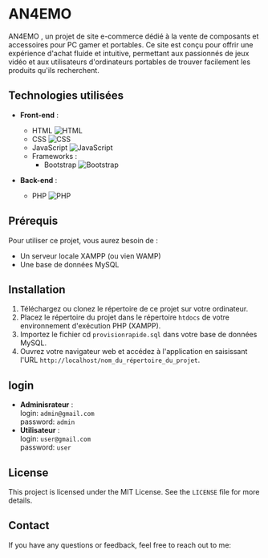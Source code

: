 # AN4EMO

AN4EMO , un projet de site e-commerce dédié à la vente de composants et accessoires pour PC gamer et portables. Ce site est conçu pour offrir une expérience d'achat fluide et intuitive, permettant aux passionnés de jeux vidéo et aux utilisateurs d'ordinateurs portables de trouver facilement les produits qu'ils recherchent.

## Technologies utilisées

- **Front-end** :
  - HTML ![HTML](https://img.shields.io/badge/HTML-5-orange)
  - CSS ![CSS](https://img.shields.io/badge/CSS-3-blue)
  - JavaScript ![JavaScript](https://img.shields.io/badge/JavaScript-ES6-yellow)
  - Frameworks : 
    - Bootstrap ![Bootstrap](https://img.shields.io/badge/Bootstrap-5-purple)

- **Back-end** :
  - PHP ![PHP](https://img.shields.io/badge/PHP-8.0-blue)

## Prérequis
Pour utiliser ce projet, vous aurez besoin de :

- Un serveur locale XAMPP (ou vien WAMP)
- Une base de données MySQL

## Installation
1. Téléchargez ou clonez le répertoire de ce projet sur votre ordinateur.
2. Placez le répertoire du projet dans le répertoire `htdocs` de votre environnement d'exécution PHP (XAMPP).
3. Importez le fichier cd `provisionrapide.sql` dans votre base de données MySQL.
4. Ouvrez votre navigateur web et accédez à l'application en saisissant l'URL `http://localhost/nom_du_répertoire_du_projet`.

## login
- **Adminisrateur** :<br>
    login: `admin@gmail.com`<br>
    password: `admin`
- **Utilisateur** :<br>
    login: `user@gmail.com`<br>
    password: `user`   

## License
This project is licensed under the MIT License. See the `LICENSE` file for more details.

## Contact
If you have any questions or feedback, feel free to reach out to me:
